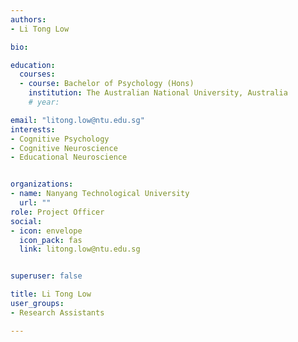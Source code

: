 ```yaml
---
authors:
- Li Tong Low

bio: 

education:
  courses:
  - course: Bachelor of Psychology (Hons)
    institution: The Australian National University, Australia
    # year:

email: "litong.low@ntu.edu.sg"
interests:
- Cognitive Psychology
- Cognitive Neuroscience
- Educational Neuroscience


organizations:
- name: Nanyang Technological University
  url: ""
role: Project Officer
social:
- icon: envelope
  icon_pack: fas
  link: litong.low@ntu.edu.sg


superuser: false

title: Li Tong Low
user_groups:
- Research Assistants

---
```


